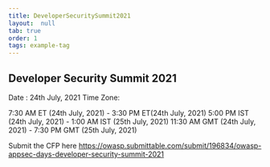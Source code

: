 ```yaml
---
title: DeveloperSecuritySummit2021
layout:  null
tab: true
order: 1
tags: example-tag
---
```


## Developer Security Summit 2021

Date : 24th July, 2021
Time Zone: 

7:30 AM ET (24th July, 2021) - 3:30 PM ET(24th July, 2021)
5:00 PM IST (24th July, 2021) - 1:00 AM IST (25th July, 2021)
11:30 AM GMT (24th July, 2021) - 7:30 PM GMT (25th July, 2021)


Submit the CFP here
https://owasp.submittable.com/submit/196834/owasp-appsec-days-developer-security-summit-2021

